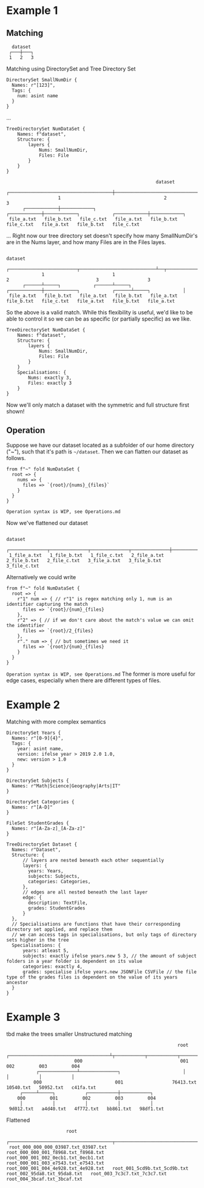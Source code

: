 # Example 1

## Matching
```
  dataset
 ┌───┼───┐
 1   2   3
```
Matching using DirectorySet and Tree Directory Set

```
DirectorySet SmallNumDir {
  Names: r"[123]",
  Tags: {
    num: asint name
  }
}
```
...

```
TreeDirectorySet NumDataSet {
    Names: f"dataset",
    Structure: {
        layers {
            Nums: SmallNumDir,
            Files: File
        }
    }
}
```

```
                                                       dataset
                   ┌──────────────────────────────────────┼──────────────────────────────────────┐
                   1                                      2                                      3
      ┌────────────┼────────────┐            ┌────────────┼────────────┐            ┌────────────┼────────────┐
 file_a.txt   file_b.txt   file_c.txt   file_a.txt   file_b.txt   file_c.txt   file_a.txt   file_b.txt   file_c.txt
```
...
Right now our tree directory set doesn't specify how many SmallNumDir's are in the Nums layer, and how many Files are in the Files layes.

```
                                                                 dataset
             ┌─────────────────────────┬────────────────────────────┴──┬────────────────────────────────┬──────────────────┐
             1                         1                               2                                3                  3
      ┌──────┴─────┐            ┌──────┴─────┐            ┌────────────┼────────────┐            ┌──────┴─────┐            │
 file_a.txt   file_b.txt   file_a.txt   file_b.txt   file_a.txt   file_b.txt   file_c.txt   file_a.txt   file_b.txt   file_a.txt
```
So the above is a valid match.
While this flexibility is useful, we'd like to be able to control it so we can be as specific (or partially specific) as we like.

```
TreeDirectorySet NumDataSet {
    Names: f"dataset",
    Structure: {
        layers {
            Nums: SmallNumDir,
            Files: File
        }
    }
    Specialisations: {
        Nums: exactly 3,
        Files: exactly 3
    }
}
```
Now we'll only match a dataset with the symmetric and full structure first shown!

## Operation

Suppose we have our dataset located as a subfolder of our home directory ("~"), such that it's path is `~/dataset`.
Then we can flatten our dataset as follows.

```
from f"~" fold NumDataSet {
  root => {
    nums => {
      files => `{root}/{nums}_{files}`
    }
  }
}
```
`Operation syntax is WIP, see Operations.md`

Now we've flattened our dataset
```
                                                                dataset
       ┌──────────────┬──────────────┬──────────────┬──────────────┼──────────────┬──────────────┬──────────────┬──────────────┐
 1_file_a.txt   1_file_b.txt   1_file_c.txt   2_file_a.txt   2_file_b.txt   2_file_c.txt   3_file_a.txt   3_file_b.txt   3_file_c.txt
```

Alternatively we could write
```
from f"~" fold NumDataSet {
  root => {
    r"1" num => { // r"1" is regex matching only 1, num is an identifier capturing the match
      files => `{root}/{num}_{files}
    },
    r"2" => { // if we don't care about the match's value we can omit the identifier
      files => `{root}/2_{files}
    },
    r"." num => { // but sometimes we need it
      files => `{root}/{num}_{files}
    }
  }
}
```
`Operation syntax is WIP, see Operations.md`
The former is more useful for edge cases, especially when there are different types of files.


# Example 2
Matching with more complex semantics
```
DirectorySet Years {
  Names: r"[0-9]{4}",
  Tags: {
    year: asint name,
    version: ifelse year > 2019 2.0 1.0,
    new: version > 1.0
  }
}

DirectorySet Subjects {
  Names: r"Math|Science|Geography|Arts|IT"
}

DirectorySet Categories {
  Names: r"[A-D]"
}

FileSet StudentGrades {
  Names: r"[A-Za-z]_[A-Za-z]"
}

TreeDirectorySet Dataset {
  Names: r"Dataset",
  Structure: {
      // layers are nested beneath each other sequentially
      layers: {
        years: Years,
        subjects: Subjects,
        categories: Categories,
      },
      // edges are all nested beneath the last layer
      edge: {
        description: TextFile,
        grades: StudentGrades
      }
  },
  // Specialisations are functions that have their corresponding directory set applied, and replace them
  // we can access tags in specialisations, but only tags of directory sets higher in the tree
  Specialisations: {
      years: atleast 5,
      subjects: exactly ifelse years.new 5 3, // the amount of subject folders in a year folder is dependent on its value
      categories: exactly 4,
      grades: specialise ifelse years.new JSONFile CSVFile // the file type of the grades files is dependent on the value of its years ancestor
  }
}
```

# Example 3
tbd make the trees smaller
Unstructured matching
```
                                                               root
                          ┌─────────────────────────────────────┴┬───────────┬───────────┬───────────┐
                         000                                    001         002         003         004
           ┌──────────────┴──────────────┐                       │           │           │           │
          000                           001                  76413.txt   10540.txt   50952.txt   c41fa.txt
     ┌─────┴─────┐           ┌───────────┼───────────┐
    000         001         002         003         004
     │           │           │           │           │
 9d012.txt   a4d40.txt   4f772.txt   bb861.txt   98df1.txt
```


Flattened
```
                      root
                   ┌──────────────────────────────────────┬──────────────────────────────────────┬──────────────────────────────────────┬────────────────────────┴─────────────┬──────────────────────────────────┬──────────────────────────────┬──────────────────────────────┬──────────────────────────────┐
 root_000_000_000_03987.txt_03987.txt   root_000_000_001_f8968.txt_f8968.txt   root_000_001_002_0ecb1.txt_0ecb1.txt   root_000_001_003_e7543.txt_e7543.txt   root_000_001_004_4e928.txt_4e928.txt   root_001_5cd9b.txt_5cd9b.txt   root_002_95da8.txt_95da8.txt   root_003_7c3c7.txt_7c3c7.txt   root_004_3bcaf.txt_3bcaf.txt
```

